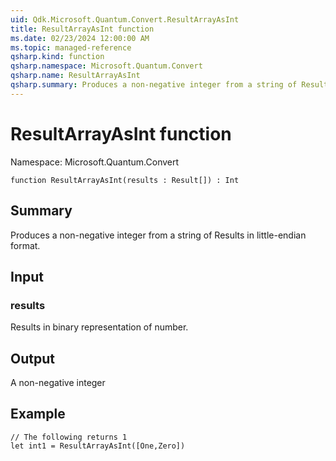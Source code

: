 ```yaml
---
uid: Qdk.Microsoft.Quantum.Convert.ResultArrayAsInt
title: ResultArrayAsInt function
ms.date: 02/23/2024 12:00:00 AM
ms.topic: managed-reference
qsharp.kind: function
qsharp.namespace: Microsoft.Quantum.Convert
qsharp.name: ResultArrayAsInt
qsharp.summary: Produces a non-negative integer from a string of Results in little-endian format.
---
```


# ResultArrayAsInt function

Namespace: Microsoft.Quantum.Convert

```qsharp
function ResultArrayAsInt(results : Result[]) : Int
```

## Summary
Produces a non-negative integer from a string of Results in little-endian format.

## Input
### results
Results in binary representation of number.

## Output
A non-negative integer

## Example
```qsharp
// The following returns 1
let int1 = ResultArrayAsInt([One,Zero])
```
